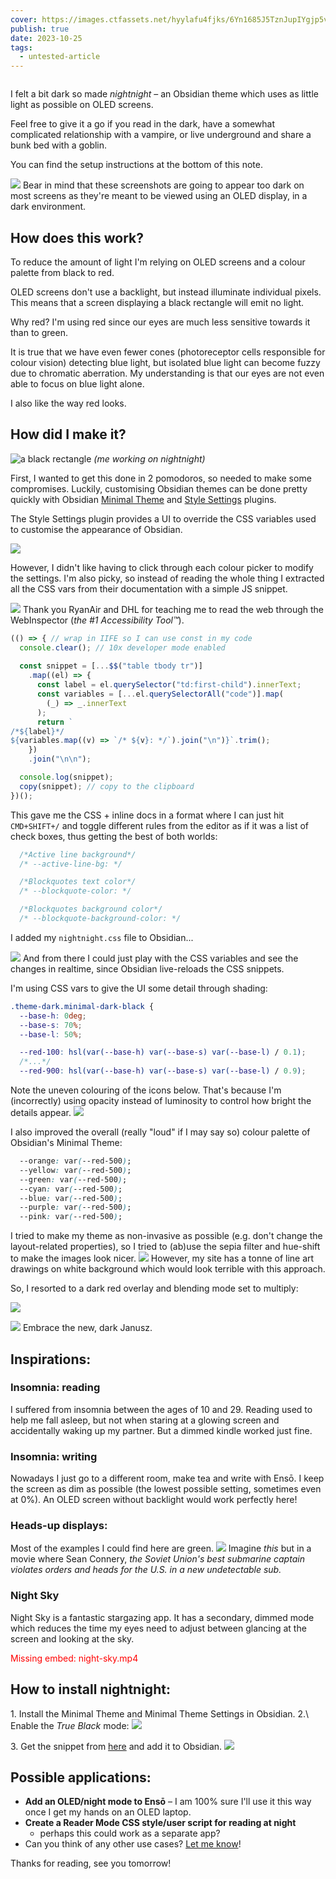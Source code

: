 ```yaml
---
cover: https://images.ctfassets.net/hyylafu4fjks/6Yn1685J5TznJupIYgjp5v/5faa9ffe8fd5d3d6513bbc55defa4064/Untitled_Artwork_13.png
publish: true
date: 2023-10-25
tags:
  - untested-article
---
```

<img src="https://www.potato.horse/_next/image?url=https%3A%2F%2Fimages.ctfassets.net%2Fhyylafu4fjks%2F6Yn1685J5TznJupIYgjp5v%2F5faa9ffe8fd5d3d6513bbc55defa4064%2FUntitled_Artwork_13.png&w=3840&q=75" alt=""/>

I felt a bit dark so made *nightnight* – an Obsidian theme which uses as little light as possible on OLED screens. 

Feel free to give it a go if you read in the dark, have a somewhat complicated relationship with a vampire, or live underground and share a bunk bed with a goblin. 

You can find the setup instructions at the bottom of this note.

![](nightnight-screenshot-hero.webp)
Bear in mind that these screenshots are going to appear too dark on most screens as they're meant to be viewed using an OLED display, in a dark environment.

## How does this work?

To reduce the amount of light I'm relying on OLED screens and a colour palette from black to red.

OLED screens don't use a backlight, but instead illuminate individual pixels. This means that a screen displaying a black rectangle will emit no light. 

Why red? I'm using red since our eyes are much less sensitive towards it than to green. 

It is true that we have even fewer cones (photoreceptor cells responsible for colour vision) detecting blue light, but isolated blue light can become fuzzy due to chromatic aberration. My understanding is that our eyes are not even able to focus on blue light alone. 

I also like the way red looks. 

## How did I make it?

![a black rectangle](black-rectangle.png)
*(me working on nightnight)*


First, I wanted to get this done in 2 pomodoros, so needed to make some compromises. Luckily, customising Obsidian themes can be done pretty quickly with Obsidian [Minimal Theme](https://minimal.guide/home) and [Style Settings](https://minimal.guide/plugins/style-settings) plugins.

The Style Settings plugin provides a UI to override the CSS variables used to customise the appearance of Obsidian. 

![](style-settings-screenshot.png)

However, I didn't like having to click through each colour picker to modify the settings. I'm also picky, so instead of reading the whole thing I extracted all the CSS vars from their documentation with a simple JS snippet.

![](extract-obsidian-theme-vars.webp)
Thank you RyanAir and DHL for teaching me to read the web through the WebInspector (*the \#1 Accessibility Tool™*).

```javascript
(() => { // wrap in IIFE so I can use const in my code
  console.clear(); // 10x developer mode enabled
  
  const snippet = [...$$("table tbody tr")]
    .map((el) => {
      const label = el.querySelector("td:first-child").innerText;
      const variables = [...el.querySelectorAll("code")].map(
        (_) => _.innerText
      );
      return `
/*${label}*/            
${variables.map((v) => `/* ${v}: */`).join("\n")}`.trim();
    })
    .join("\n\n");

  console.log(snippet);
  copy(snippet); // copy to the clipboard
})();

```

This gave me the CSS + inline docs in a format where I can just hit `CMD+SHIFT+/` and toggle different rules from the editor as if it was a list of check boxes, thus getting the best of both worlds:

```css
  /*Active line background*/
  /* --active-line-bg: */

  /*Blockquotes text color*/
  /* --blockquote-color: */

  /*Blockquotes background color*/
  /* --blockquote-background-color: */
```

I added my `nightnight.css` file to Obsidian...

![](obsidian-appearance-snippets.png)
And from there I could just play with the CSS variables and see the changes in realtime, since Obsidian live-reloads the CSS snippets.

I'm using CSS vars to give the UI some detail through shading:

```css
.theme-dark.minimal-dark-black {
  --base-h: 0deg;
  --base-s: 70%;
  --base-l: 50%;

  --red-100: hsl(var(--base-h) var(--base-s) var(--base-l) / 0.1);
  /*...*/
  --red-900: hsl(var(--base-h) var(--base-s) var(--base-l) / 0.9);
```

Note the uneven colouring of the icons below. That's because I'm (incorrectly) using opacity instead of luminosity to control how bright the details appear. 
![](nightnight-icon-alpha-bug.webp)


I also improved the overall (really "loud" if I may say so) colour palette of Obsidian's Minimal Theme:

```css
  --orange: var(--red-500);
  --yellow: var(--red-500);
  --green: var(--red-500);
  --cyan: var(--red-500);
  --blue: var(--red-500);
  --purple: var(--red-500);
  --pink: var(--red-500);
```

I tried to make my theme as non-invasive as possible (e.g. don't change the layout-related properties), so I tried to (ab)use the sepia filter and hue-shift to make the images look nicer. 
![](nightnight-fish.webp)
However, my site has a tonne of line art drawings on white background which would look terrible with this approach.

So, I resorted to a dark red overlay and blending mode set to multiply:

![](nightnight-fish-multiply.webp)

![](nightnight-dark-janusz.webp)
Embrace the new, dark Janusz.

## Inspirations:

### Insomnia: reading

<span id="^bb0439" class="link-marker"></span>

I suffered from insomnia between the ages of 10 and 29. Reading used to help me fall asleep, but not when staring at a glowing screen and accidentally waking up my partner. But a dimmed kindle worked just fine. 

### Insomnia: writing

Nowadays I just go to a different room, make tea and write with Ensō. I keep the screen as dim as possible (the lowest possible setting, sometimes even at 0%). An OLED screen without backlight would work perfectly here!


### Heads-up displays:

Most of the examples I could find here are green. 
![](Rockwell-CL601-CVS-CL605-PL21adv-HUD-Image_02_824x549.png)
Imagine *this* but in a movie where Sean Connery, *the Soviet Union's best submarine captain violates orders and heads for the U.S. in a new undetectable sub.* 

### Night Sky

Night Sky is a fantastic stargazing app. It has a secondary, dimmed mode which reduces the time my eyes need to adjust between glancing at the screen and looking at the sky.

<span style="color: red">Missing embed: night-sky.mp4</span>

## How to install nightnight:

1\. Install the Minimal Theme and Minimal Theme Settings in Obsidian.
2.\ Enable the *True Black* mode:
![](nightnight-minimal-theme-settings.webp)

3\. Get the snippet from [here](https://gist.github.com/paprikka/47204f1ddddd29039b2b72880f548ff2) and add it to Obsidian.
![](nightnight-snippets.webp)

## Possible applications:

- **Add an OLED/night mode to Ensō** – I am 100% sure I'll use it this way once I get my hands on an OLED laptop.
- **Create a Reader Mode CSS style/user script for reading at night**
	- perhaps this could work as a separate app?
- Can you think of any other use cases? [Let me know](mailto:hello@sonnet.io)!



Thanks for reading, see you tomorrow!
